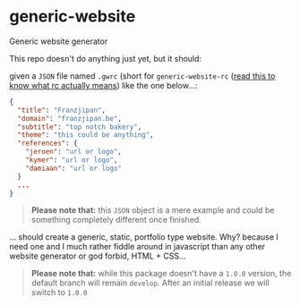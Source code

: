 # generic-website
Generic website generator

This repo doesn't do anything just yet, but it should:

given a `JSON` file named `.gwrc` (short for `generic-website-rc` ([read this to know what rc actually  means](http://stackoverflow.com/questions/11030552/what-does-rc-mean-in-dot-files)) like the one below...:
```json
{
  "title": "Franzjipan",
  "domain": "franzjipan.be",
  "subtitle": "top notch bakery",
  "theme": "this could be anything",
  "references": {
    "jeroen": "url or logo",
    "kymer": "url or logo",
    "damiaan": "url or logo"
  }
  ...
}
```

> __Please note that:__ this `JSON` object is a mere example and could be something completely different once finished.

... should create a generic, static, portfolio type website. Why? because I need one and I much rather fiddle around in javascript than any other website generator or god forbid, HTML + CSS...


> __Please note that:__ while this package doesn't have a `1.0.0` version, the default branch will remain `develop`. After an initial release we will switch to `1.0.0`

